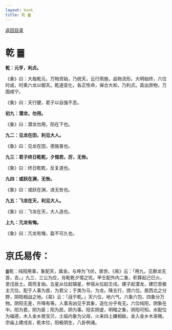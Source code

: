 ```yaml
---
layout: book
title: 乾 ䷀
---
```


[返回目录](./)

# 乾 ䷀

**乾：元亨，利贞。**

《彖》曰：大哉乾元，万物资始，乃统天。云行雨施，品物流形。大明始终，六位时成，时乘六龙以御天。乾道变化，各正性命，保合大和，乃利贞。首出庶物，万国咸宁。

《象》曰：天行健，君子以自强不息。

**初九：潜龙，勿用。**

《象》曰：潜龙勿用，阳在下也。

**九二：见龙在田，利见大人。**

《象》曰：见龙在田，德施普也。

**九三：君子终日乾乾，夕惕若，厉，无咎。**

《象》曰：终日乾乾，反复道也。

**九四：或跃在渊，无咎。**

《象》曰：或跃在渊，进无咎也。

**九五：飞龙在天，利见大人。**

《象》曰：飞龙在天，大人造也。

**上九：亢龙有悔。**

《象》曰：亢龙有悔，盈不可久也。


# 京氏易传：

䷀乾：纯阳用事，象配天，属金。与坤为飞伏，居世。《易》云：「用九，见群龙无首，吉。」九三、三公为应，肖乾乾夕惕之忧。甲壬配外内二象，积算起己巳火，至戊辰土。周而复始。五星从位起镇星，参宿从位起壬戍。建子起潜龙，建巳至极主亢位。配于人事为首，为君父；于类为马，为龙。降五行，颁六位。居西北之分野，阴阳相战之地。《易》云：「战于乾。」天六位，地六气。六象六包，四象分万物。阴阳无差，升降有等。人事吉凶见乎其象，造化分乎有无。六位纯阳，阴象在中。阳为君，阴为臣；阳为民，阴为事。阳实阴虚，明暗之象，阴阳可知。水配位为福德，木入金乡居宝贝，土临内象为父母，火来四上嫌相敌，金入金乡木渐微。宗庙上建戌亥，乾本位，阳极阴生，八卦例诸。


